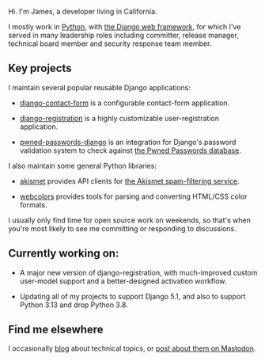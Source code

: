 Hi. I'm James, a developer living in California.

I mostly work in [Python](https://www.python.org/), with [the Django
web framework](https://www.djangoproject.com/), for which I've served
in many leadership roles including committer, release manager,
technical board member and security response team member.


## Key projects

I maintain several popular reusable Django applications:

* [django-contact-form](https://github.com/ubernostrum/django-contact-form)
  is a configurable contact-form application.
  
* [django-registration](https://github.com/ubernostrum/django-registration)
  is a highly customizable user-registration application.
  
* [pwned-passwords-django](https://github.com/ubernostrum/pwned-passwords-django)
  is an integration for Django's password validation system to check
  against [the Pwned Passwords database](https://haveibeenpwned.com/Passwords).
  
I also maintain some general Python libraries:

* [akismet](https://github.com/ubernostrum/akismet) provides API
  clients for [the Akismet spam-filtering service](https://akismet.com).
  
* [webcolors](https://github.com/ubernostrum/webcolors) provides tools
  for parsing and converting HTML/CSS color formats.
  
I usually only find time for open source work on weekends, so that's
when you're most likely to see me committing or responding to
discussions.


## Currently working on:

* A major new version of django-registration, with much-improved
  custom user-model support and a better-designed activation workflow.
  
* Updating all of my projects to support Django 5.1, and also to
  support Python 3.13 and drop Python 3.8.
  

## Find me elsewhere
  
I occasionally [blog](https://www.b-list.org) about technical topics,
or [post about them on Mastodon](https://infosec.exchange/@ubernostrum).
